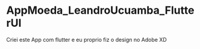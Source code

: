 # AppMoeda_LeandroUcuamba_FlutterUI
 Criei este App com flutter e eu proprio fiz o design no Adobe XD
